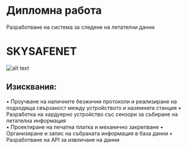 # Дипломна работа
Разработване на система за следене на летателни данни
# SKYSAFENET
![alt text](README_img/SKYSAFENETimife.png)
## Изисквания:

•	Проучване на наличните безжични протоколи и реализиране на подходяща свързаност между устройството и наземната станция
•	Разработка на хардуерно устройство със сензори за събиране на летателна информация   
•	Проектиране на печатна платка и механично закрепване
•	Организиране и запис на събраната информация в база данни 
•	Разработване на API за извличане на данни


